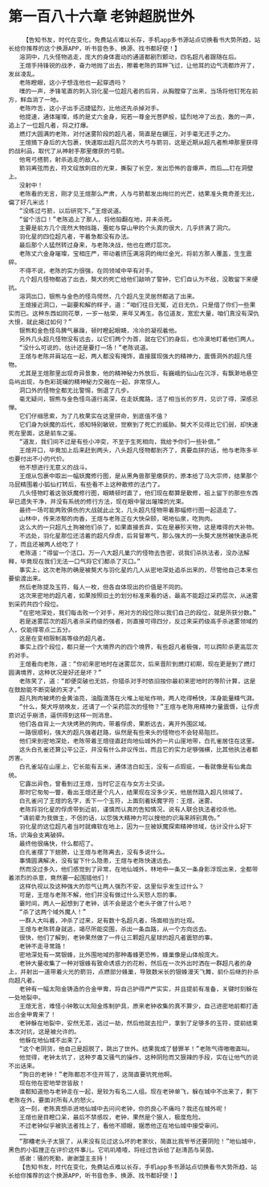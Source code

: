 # 第一百八十六章 老钟超脱世外
        【告知书友，时代在变化，免费站点难以长存，手机app多书源站点切换看书大势所趋，站长给你推荐的这个换源APP，听书音色多、换源、找书都好使！】
       溶洞中，几头怪物逃走，庞大的身体震动的通道都剧烈颤动，四名超凡者跟随在后。
       王煊手持锋锐的战矛，奋力地抛了出去，擦着老陈的耳畔飞过，让他耳的边气流都炸开了，发丝凌乱。
       老陈瞪眼，这小子想连他也一起穿透吗？
       噗的一声，矛锋笔直的刺入羽化星一位超凡者的后背，从胸膛穿了出来，当场将他钉死在前方，鲜血淌了一地。
       老陈咋舌，这小子出手迅捷猛烈，比他还先杀掉对手。
       他提速，通体璀璨，练的是丈六金身，宛若一尊金光菩萨般，猛烈地冲了出去，轰的一声，追上了一位超凡者，将之打爆。
       燃灯大圆满的老陈，对付迷雾阶段的超凡者，简直是在碾压，对手毫无还手之力。
       王煊摘下身后的大包裹，快速取出超凡层次的大弓与箭羽，这是近期从超凡者熊坤那里获得的战利品，取代了从神射手那里缴获的弓箭。
       他弯弓搭箭，射杀逃走的敌人。
       箭羽离弦而去，符文绽放刺目的光束，撕裂了长空，发出恐怖的音爆声，而后……钉在洞壁上。
       没射中！
       老陈看的无言，刚才见王煊那么严肃，人与弓箭都发出绚烂的光芒，结果准头竟奇差无比，偏了好几米远！
       “没练过弓箭，以后研究下。”王煊说道。
       “留个活口！”老陈追上了那人，将他拍翻在地，并未杀死。
       主要是前方几个庞然大物挡路，蚕蛇与穿山甲的个头真的很大，几乎挤满了洞穴。
       羽化星的四位超凡者，干着急都没有办法。
       最后那个人猛然转过身来，与老陈决战，他也在燃灯层次。
       老陈丈六金身璀璨，宝相庄严，带动着挤压满溶洞的绚烂金光，将前方那人覆盖，生生震碎。
       不得不说，老陈的实力很强，在同领域中罕有对手。
       几个超凡怪物都逃了出去，獒犬的死亡给他们敲响了警钟，它们自认为不敌，没敢留下来硬抗。
       溶洞出口，银熊与金色的怪鸟愕然，几个超凡生灵居然都逃了出来。
       王煊接近洞口，一副要和解的样子，道：“咱们往日无冤，近日无仇，只是借了你们一些果实而已。这种东西如同花草，一岁一枯荣，来年又再生。各位道友，宽宏大量，咱们真没有深仇大恨，就此揭过如何？”
       银熊和金色怪鸟脾气暴躁，顿时瞪起眼睛，冷冷的凝视着他。
       另外几头超凡怪物没有远去，以它们两个为首，就在它们的身后，也冷漠地盯着他们两人。
       “没什么可说的，估计还是要打一场！”老陈说道。
       王煊与老陈并肩站在一起，两人都没有掩饰，直接展现强大的精神力，震慑洞外的超凡怪物。
       尤其是王煊那里出现奇异景象，他的精神秘力外放后，有巍峨的仙山在沉浮，有飘渺地悬空岛屿出现，与色彩斑斓的精神秘力交融在一起，非常惊人。
       洞口外的怪物全都无比警惕，倒退了几步。
       毫无疑问，银熊与金色怪鸟道行高深，在走妖魔路，活了相当长的岁月，见识了得，深感忌惮。
       它们仔细思索，为了几枚果实在这里拼命，到底值不值？
       它们身为妖魔的后代，感知特别敏锐，觉察到了死亡的威胁。獒犬不见得比它们弱，却快速死在里面，这是前车之鉴。
       “道友，我们间不过是有些小冲突，不至于生死相向，我给予你们一些补偿。”
       王煊开口，毕竟加上后来赶到两头，八头超凡怪物都到齐了，真要血拼的话，他与老陈多半也要付出不小的代价。
       他不想进行无意义的战斗。
       王煊从包裹中取出一幅妖魔修行图，是从黑角兽那里缴获的，原本给了马大宗师，结果那个马屁精围着小狐仙打转后，有些看不上这种散修的法门了。
       几头怪物盯着这张妖魔修行图，眼睛顿时直了，他们现在都算是散修，祖上留下的那些东西早已遗失干净，并没有系统的修行方法，现在眼中冒出璀璨的光束。
       最终一场可能两败俱伤的大战就此止戈，几头超凡怪物带着那幅修行图一起退走了。
       山林中，传来浓郁的肉香，王煊与老陈正在大快朵颐，喝地仙泉，吃狗肉。
       这么大的一只超凡土狗被他们杀了，如果直接丢弃，实在是暴殄天物，这是难得的大补物。
       不远处，羽化星那位还活着的超凡俘虏，后背冒寒气，那么强大的一头獒犬居然被快速杀死了，而且还被两人给吃了！
       老陈道：“得留一个活口。万一八大超凡巢穴的怪物去告密，说我们杀执法者，没办法解释，毕竟现在我们无法一口气将它们都杀了灭口。”
       事实上，这次老陈的确是被獒犬与羽化星的几人从密地深处追杀出来的，尽管他自己本来也要偷渡出来。
       然后老陈提及玉符，每人一枚，但各自体现出的价值是不同的。
       这次来密地的超凡者，如果按照旧土的划分标准来看的话，最高不能超过采药层次，从迷雾到采药共四个段位。
       “在密地深处，我们每击败一个对手，用对方的段位除以我们自己的段位，就是所获分数。”
       若是迷雾层次的超凡者杀采药级的强者，则直接可得四分，反过来采药级高手杀迷雾领域的人，仅能得零点二五分。
       这是在变相限制高等级的超凡者。
       事实上四个段位，都只是一个大境界内的四个境界，有些超凡者极强，可以跨阶杀更高层次的对手。
       王煊看向老陈，道：“你初来密地时在迷雾层次，后来晋阶到燃灯初期，现在更是到了燃灯圆满境界，这种状况是好还是坏？”
       老陈笑了，道：“即便突破也无妨，你猎杀对手时依旧按你最初来密地时的等阶计算，这是在鼓励能不断突破的天才。”
       超凡狗肉被烤的金黄油亮，油脂滴落在火堆上呲呲作响，两人吃得畅快，浑身能量精气湃。
       “什么，獒犬呼朋唤友，还请了一个采药层次的怪物？”王煊与老陈用精神力量震慑，让俘虏意识近乎崩溃，逼供得到这样一则消息。
       他们各自背上一大块烤熟的狗肉，带着俘虏，果断远去，离开外围区域。
       一路很顺利，强大的超凡强者赶路，纵然是有些来头的怪物也不会轻易阻拦。
       他们来到密地深处，老陈带着王煊径直赶向地仙城外的一片山崖地带，白孔雀居住在这里。
       这头白孔雀还算公平公正，并没有什么非议传出，而且它的实力足够强横，比其他执法者都厉害。
       白孔雀站在山崖上，它长能有五米，通体洁白如玉，没有一点瑕疵，一看就像是有仙禽血统。
       它露出异色，曾看到过王煊，当时它正在与女方士交谈。
       那时它匆匆一瞥，看出王煊还是个凡人，结果现在没多少天，他居然踏入超凡领域了。
       白孔雀问了王煊的名字，丢下一个玉符，上面刻着妖魔字符：王煊，迷雾。
       老陈将羽化星的俘虏带到近前，谨慎而认真的告知情况，说有人联合执法者绞杀他。
       “请前辈为我做主，不信的话，以您强大精神力可以搜他的识海来辨别真伪。”
       羽化星的这位超凡者当时就瘫软在地上，因为一旦被妖魔探索精神领域，估计没什么好下场，识海会支离破碎。
       最终他很痛快，什么都招了。
       白孔雀摆了下翅膀，让王煊与老陈离去，没有多说什么。
       事情圆满解决，没有留下什么隐患，王煊与老陈快速远去。
       然而没过多久，他们感觉到了异常，在地仙城外，林地中一条又一条身影浮现出来，全都带着浓烈的杀意，竟然要一起围猎他们！
       这样仇视以及这种强大的怨气让两人强烈不安，这里似乎发生过什么？
       可是，王煊与老陈不解，他们并没有做过什么天怒人怨的事。
       霎时间，两人一起想到了老钟，该不会是这个老头子做了什么吧？
       “杀了这两个域外魔人！”
       一群人大叫着，冲杀了过来，足有数十名超凡者，场面相当的壮观。
       王煊与老陈转身就逃，竭尽所能突围，杀出一条血路，从一个方向远去。
       很快，他们了解到，老钟果然做了一件让三颗超凡星球的超凡者震怒的事。
       老钟不走寻常路！
       密地深处有一窝银蜂，比外围地域的那种毒蜂更恐怖，蜂巢像是山体般庞大。
       老钟大量收集了一种对银蜂有致命诱惑力的花粉，然后在一次外出时洒在一群超凡者的身上，并射出一道带着火光的箭羽，点燃部分蜂巢，导致数米长的银蜂漫天飞舞，前仆后继的扑杀向超凡者。
       老钟有一幅太阳金铸造的合金甲胄，将自己护得严严实实，并且提前有准备，关键时刻躲在一处地裂中。
       王煊无言，难怪小钟敢以太阳金炼制护具，原来老钟收集的真不算少，自己进密地前都打造出合金甲胄来了！
       老钟躲在地裂中，安然无恙，逃过一劫，然后他就去捡尸，拿到了足够多的玉符，提前结束本次对抗，这是被允许的。
       他躲在地仙城不出来了。
       “这个老阴货，他自己是超脱了，跳出了世外。结果我成了替罪羊！”老陈气得嗷嗷直叫。
       他觉得，老钟太坑了，这种歹毒又骚气的操作，这种阴险而又狠辣的手段，实在让他气的说不出话来。
       “狗日的老钟！”老陈都忍不住开骂了，这简直要坑死他啊。
       现在他在密地举世皆敌！
       谁都知道他与老钟走在一起，是较为有名二人组。现在老钟单飞，躲在城中不出来了，剩下老陈在外，要面对所有人的怒火。
       这一刻，老陈真想杀进地仙城中去问问老钟，你的良心不痛吗？我还在城外呢！
       王煊也是目瞪口呆，最后不禁感叹，老钟，果然是个狠人，极度危险。
       不过老钟似乎被执法者找上了，看他不顺眼，据悉他正在地仙城中接受审问。
       ……
       “那糟老头子太狠了，从来没有见过这么坏的老家伙，简直比我爷爷还要阴险！”地仙城中，黑色的小狐狸正在评价这件事儿。它叽叽喳喳，将经过告诉给了赵清菡与吴茵。
       感谢：骚的死勒，谢谢盟主支持！
       【告知书友，时代在变化，免费站点难以长存，手机app多书源站点切换看书大势所趋，站长给你推荐的这个换源APP，听书音色多、换源、找书都好使！】